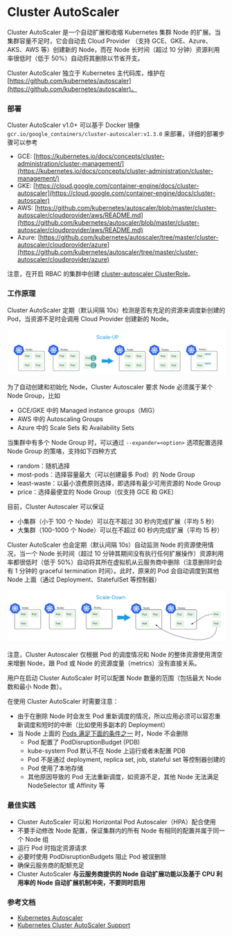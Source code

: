 # Cluster AutoScaler

Cluster AutoScaler 是一个自动扩展和收缩 Kubernetes 集群 Node 的扩展。当集群容量不足时，它会自动去 Cloud Provider （支持 GCE、GKE、Azure、AKS、AWS 等）创建新的 Node，而在 Node 长时间（超过 10 分钟）资源利用率很低时（低于 50%）自动将其删除以节省开支。

Cluster AutoScaler 独立于 Kubernetes 主代码库，维护在 [https://github.com/kubernetes/autoscaler](https://github.com/kubernetes/autoscaler)。

### 部署

Cluster AutoScaler v1.0+ 可以基于 Docker 镜像 `gcr.io/google_containers/cluster-autoscaler:v1.3.0` 来部署，详细的部署步骤可以参考

* GCE: [https://kubernetes.io/docs/concepts/cluster-administration/cluster-management/](https://kubernetes.io/docs/concepts/cluster-administration/cluster-management/)
* GKE: [https://cloud.google.com/container-engine/docs/cluster-autoscaler](https://cloud.google.com/container-engine/docs/cluster-autoscaler)
* AWS: [https://github.com/kubernetes/autoscaler/blob/master/cluster-autoscaler/cloudprovider/aws/README.md](https://github.com/kubernetes/autoscaler/blob/master/cluster-autoscaler/cloudprovider/aws/README.md)
* Azure: [https://github.com/kubernetes/autoscaler/tree/master/cluster-autoscaler/cloudprovider/azure](https://github.com/kubernetes/autoscaler/tree/master/cluster-autoscaler/cloudprovider/azure)

注意，在开启 RBAC 的集群中创建 [cluster-autoscaler ClusterRole](https://github.com/kubernetes/kubernetes/blob/master/cluster/addons/rbac/cluster-autoscaler/cluster-autoscaler-rbac.yaml)。

### 工作原理

Cluster AutoScaler 定期（默认间隔 10s）检测是否有充足的资源来调度新创建的 Pod，当资源不足时会调用 Cloud Provider 创建新的 Node。

![](../.gitbook/assets/image%20%28139%29.png)

为了自动创建和初始化 Node，Cluster Autoscaler 要求 Node 必须属于某个 Node Group，比如

* GCE/GKE 中的 Managed instance groups（MIG）
* AWS 中的 Autoscaling Groups
* Azure 中的 Scale Sets 和 Availability Sets

当集群中有多个 Node Group 时，可以通过 `--expander=<option>` 选项配置选择 Node Group 的策咯，支持如下四种方式

* random：随机选择
* most-pods：选择容量最大（可以创建最多 Pod）的 Node Group
* least-waste：以最小浪费原则选择，即选择有最少可用资源的 Node Group
* price：选择最便宜的 Node Group（仅支持 GCE 和 GKE）

目前，Cluster Autoscaler 可以保证

* 小集群（小于 100 个 Node）可以在不超过 30 秒内完成扩展（平均 5 秒）
* 大集群（100-1000 个 Node）可以在不超过 60 秒内完成扩展（平均 15 秒）

Cluster AutoScaler 也会定期（默认间隔 10s）自动监测 Node 的资源使用情况，当一个 Node 长时间（超过 10 分钟其期间没有执行任何扩展操作）资源利用率都很低时（低于 50%）自动将其所在虚拟机从云服务商中删除（注意删除时会有 1 分钟的 graceful termination 时间）。此时，原来的 Pod 会自动调度到其他 Node 上面（通过 Deployment、StatefulSet 等控制器）

![](../.gitbook/assets/image%20%2879%29.png)

注意，Cluster Autoscaler 仅根据 Pod 的调度情况和 Node 的整体资源使用清空来增删 Node，跟 Pod 或 Node 的资源度量（metrics）没有直接关系。

用户在启动 Cluster AutoScaler 时可以配置 Node 数量的范围（包括最大 Node 数和最小 Node 数）。

在使用 Cluster AutoScaler 时需要注意：

* 由于在删除 Node 时会发生 Pod 重新调度的情况，所以应用必须可以容忍重新调度和短时的中断（比如使用多副本的 Deployment）
* 当 Node 上面的 [Pods 满足下面的条件之一](https://github.com/kubernetes/autoscaler/blob/master/cluster-autoscaler/FAQ.md#what-types-of-pods-can-prevent-ca-from-removing-a-node) 时，Node 不会删除
  * Pod 配置了 PodDisruptionBudget \(PDB\)
  * kube-system Pod 默认不在 Node 上运行或者未配置 PDB
  * Pod 不是通过 deployment, replica set, job, stateful set 等控制器创建的
  * Pod 使用了本地存储
  * 其他原因导致的 Pod 无法重新调度，如资源不足，其他 Node 无法满足 NodeSelector 或 Affinity 等

### 最佳实践

* Cluster AutoScaler 可以和 Horizontal Pod Autoscaler（HPA）配合使用
* 不要手动修改 Node 配置，保证集群内的所有 Node 有相同的配置并属于同一个 Node 组
* 运行 Pod 时指定资源请求
* 必要时使用 PodDisruptionBudgets 阻止 Pod 被误删除
* 确保云服务商的配额充足
* Cluster AutoScaler **与云服务商提供的 Node 自动扩展功能以及基于 CPU 利用率的 Node 自动扩展机制冲突，不要同时启用**

### 参考文档

* [Kubernetes Autoscaler](https://github.com/kubernetes/autoscaler)
* [Kubernetes Cluster AutoScaler Support](http://blog.spotinst.com/2017/06/14/k8-autoscaler-support/)

